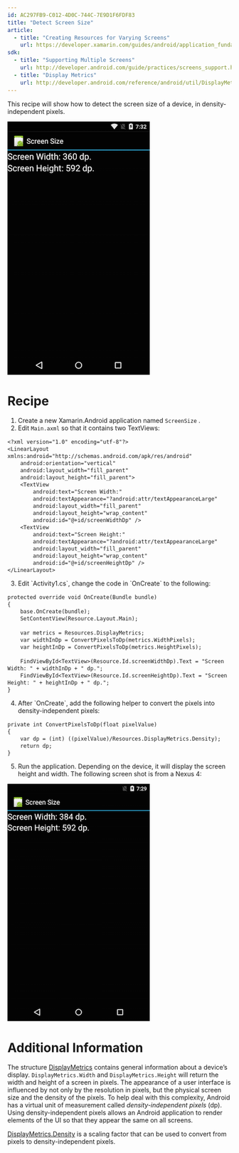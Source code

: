 ```yaml
---
id: AC297FB9-C012-4D0C-744C-7E9D1F6FDF83
title: "Detect Screen Size"
article:
  - title: "Creating Resources for Varying Screens" 
    url: https://developer.xamarin.com/guides/android/application_fundamentals/resources_in_android/part_4_-_creating_resources_for_varying_screens
sdk:
  - title: "Supporting Multiple Screens" 
    url: http://developer.android.com/guide/practices/screens_support.html
  - title: "Display Metrics" 
    url: http://developer.android.com/reference/android/util/DisplayMetrics.html
---
```


This recipe will show how to detect the screen size of a device, in
density-independent pixels.

 [ ![](Images/Nexus1.png)](Images/Nexus1.png)

 <a name="Recipe" class="injected"></a>


# Recipe

1.  Create a new Xamarin.Android application named  `ScreenSize` .
2.  Edit  `Main.axml` so that it contains two TextViews:


```
<?xml version="1.0" encoding="utf-8"?>
<LinearLayout xmlns:android="http://schemas.android.com/apk/res/android"
    android:orientation="vertical"
    android:layout_width="fill_parent"
    android:layout_height="fill_parent">
    <TextView
        android:text="Screen Width:"
        android:textAppearance="?android:attr/textAppearanceLarge"
        android:layout_width="fill_parent"
        android:layout_height="wrap_content"
        android:id="@+id/screenWidthDp" />
    <TextView
        android:text="Screen Height:"
        android:textAppearance="?android:attr/textAppearanceLarge"
        android:layout_width="fill_parent"
        android:layout_height="wrap_content"
        android:id="@+id/screenHeightDp" />
</LinearLayout>
```

<ol start="3">
  <li>Edit `Activity1.cs`, change the code in `OnCreate` to the following:</li>
</ol>

```
protected override void OnCreate(Bundle bundle)
{
    base.OnCreate(bundle);
    SetContentView(Resource.Layout.Main);

    var metrics = Resources.DisplayMetrics;
    var widthInDp = ConvertPixelsToDp(metrics.WidthPixels);
    var heightInDp = ConvertPixelsToDp(metrics.HeightPixels);

    FindViewById<TextView>(Resource.Id.screenWidthDp).Text = "Screen Width: " + widthInDp + " dp.";
    FindViewById<TextView>(Resource.Id.screenHeightDp).Text = "Screen Height: " + heightInDp + " dp.";
}
```

<ol start="4">
  <li>After `OnCreate`, add the following helper to convert the pixels into density-independent pixels:</li>
</ol>

```
private int ConvertPixelsToDp(float pixelValue)
{
    var dp = (int) ((pixelValue)/Resources.DisplayMetrics.Density);
    return dp;
}
```

<ol start="5">
  <li>Run the application. Depending on the device, it will display the screen height and width. The following screen shot is from a Nexus 4:</li>
</ol>

 [ ![](Images/GalaxyNexus.png)](Images/GalaxyNexus.png)

 <a name="Additional_Information" class="injected"></a>


# Additional Information

The structure [DisplayMetrics](http://developer.android.com/reference/android/util/DisplayMetrics.html) contains general information about a
device’s display. `DisplayMetrics.Width` and `DisplayMetrics.Height` will return the width and height of a screen
in pixels. The appearance of a user interface is influenced by not only by the
resolution in pixels, but the physical screen size and the density of the
pixels. To help deal with this complexity, Android has a virtual unit of
measurement called *density-independent pixels* (dp). Using
density-independent pixels allows an Android application to render elements of
the UI so that they appear the same on all screens.

 [DisplayMetrics.Density](http://developer.android.com/reference/android/util/DisplayMetrics.html#density) is a scaling factor that can be used
to convert from pixels to density-independent pixels.

